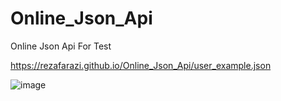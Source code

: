 # Online_Json_Api
Online Json Api For Test

https://rezafarazi.github.io/Online_Json_Api/user_example.json

![image](https://user-images.githubusercontent.com/45543047/155942631-bef4e4ea-9ea8-4f4d-9911-ba1f6866a151.png)
